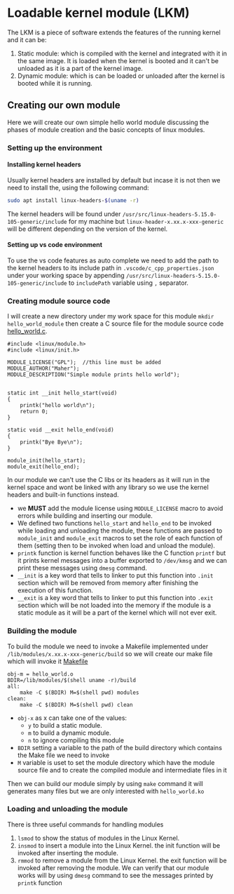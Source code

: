 # Loadable kernel module (LKM)
The LKM is a piece of software extends the features of the running kernel and it can be:
1. Static module:
which is compiled with the kernel and integrated with it in the same image. It is loaded when the kernel is booted and it can't be unloaded as it is a part of the kernel image.
2. Dynamic module:
    which is can be loaded or unloaded after the kernel is booted while it is running.
## Creating our own module
Here we will create our own simple hello world module discussing the phases of module creation and the basic concepts of linux modules.
### Setting up the environment
#### Installing kernel headers
Usually kernel headers are installed by default but incase it is not then we need to install the, using the following command:
```bash
sudo apt install linux-headers-$(uname -r)
```
The kernel headers will be found under `/usr/src/linux-headers-5.15.0-105-generic/include` for my machine but `linux-header-x.xx.x-xxx-generic` will be different depending on the version of the kernel.
#### Setting up vs code environment
To use the vs code features as auto complete we need to add the path to the kernel headers to its include path in `.vscode/c_cpp_properties.json` under your working space by appending `/usr/src/linux-headers-5.15.0-105-generic/include` to `includePath` variable using `,` separator.
### Creating module source code
I will create a new directory under my work space for this module `mkdir hello_world_module` then create a C source file for the module source code [hello_world.c](./1.hello_world_module/hello_world.c).
```
#include <linux/module.h>
#include <linux/init.h>

MODULE_LICENSE("GPL");  //this line must be added
MODULE_AUTHOR("Maher");
MODULE_DESCRIPTION("Simple module prints hello world");


static int __init hello_start(void)
{
    printk("hello world\n");
    return 0;
}

static void __exit hello_end(void)
{
    printk("Bye Bye\n");
}

module_init(hello_start);
module_exit(hello_end);
```
In our module we can't use the C libs or its headers as it will run in the kernel space and wont be linked with any library so we use the kernel headers and built-in functions instead. 
* we **MUST** add the module license using `MODULE_LICENSE` macro to avoid errors while building and inserting our module. 
* We defined two functions `hello_start` and `hello_end` to be invoked while loading and unloading the module, these functions are passed to `module_init` and `module_exit` macros to set the role of each function of them (setting then to be invoked when load and unload the module).
* `printk` function is kernel function behaves like the C function `printf` but it prints kernel messages into a buffer exported to `/dev/kmsg` and we can print these messages using `dmesg` command.
* `__init` is a key word that tells to linker to put this function into `.init` section which will be removed from memory after finishing the execution of this function.
* `__exit` is a key word that tells to linker to put this function into `.exit` section which will be not loaded into the memory if the module is a static module as it will be a part of the kernel which will not ever exit.
### Building the module
To build the module we need to invoke a Makefile implemented under `/lib/modules/x.xx.x-xxx-generic/build` so we will create our make file which will invoke it [Makefile](./1.hello_world_module/Makefile)
```
obj-m = hello_world.o
BDIR=/lib/modules/$(shell uname -r)/build
all:
	make -C $(BDIR) M=$(shell pwd) modules
clean:
	make -C $(BDIR) M=$(shell pwd) clean
```
* `obj-x` as x can take one of the values:
    * `y` to build a static module.
    * `m` to build a dynamic module.
    * `n` to ignore compiling this module
* `BDIR` setting a variable to the path of the build directory which contains the Make file we need to invoke
* `M` variable is uset to set the module directory which have the module source file and to create the compiled module and intermediate files in it

Then we can build our module simply by using `make` command it will generates many files but we are only interested with `hello_world.ko`
### Loading and unloading the module
There is three useful commands for handling modules
1. `lsmod` to show the status of modules in the Linux Kernel.
2. `insmod` to insert a module into the Linux Kernel.
    the init function will be invoked after inserting the module.
3. `rmmod` to remove a module from the Linux Kernel.
    the exit function will be invoked after removing the module.
We can verify that our module works will by using `dmesg` command to see the messages printed by `printk` function